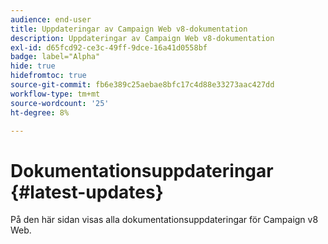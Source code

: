 ```yaml
---
audience: end-user
title: Uppdateringar av Campaign Web v8-dokumentation
description: Uppdateringar av Campaign Web v8-dokumentation
exl-id: d65fcd92-ce3c-49ff-9dce-16a41d0558bf
badge: label="Alpha"
hide: true
hidefromtoc: true
source-git-commit: fb6e389c25aebae8bfc17c4d88e33273aac427dd
workflow-type: tm+mt
source-wordcount: '25'
ht-degree: 8%

---
```


# Dokumentationsuppdateringar {#latest-updates}

På den här sidan visas alla dokumentationsuppdateringar för Campaign v8 Web.
